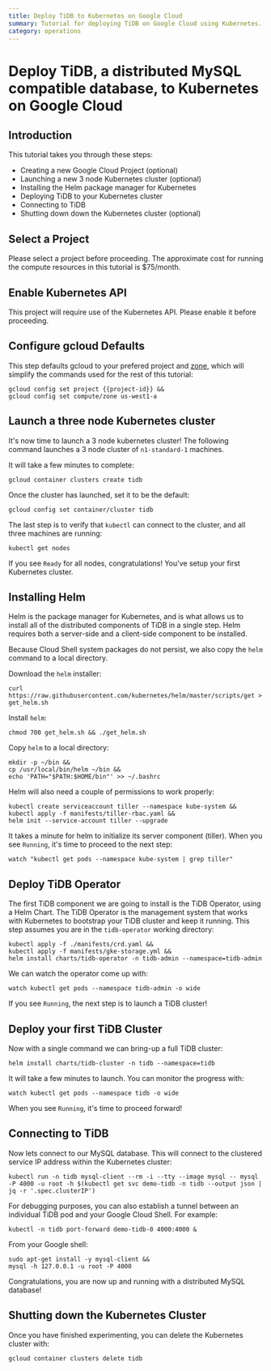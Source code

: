 ```yaml
---
title: Deploy TiDB to Kubernetes on Google Cloud
summary: Tutorial for deploying TiDB on Google Cloud using Kubernetes.
category: operations
---
```


# Deploy TiDB, a distributed MySQL compatible database, to Kubernetes on Google Cloud

## Introduction

This tutorial takes you through these steps:

- Creating a new Google Cloud Project (optional)
- Launching a new 3 node Kubernetes cluster (optional)
- Installing the Helm package manager for Kubernetes
- Deploying TiDB to your Kubernetes cluster
- Connecting to TiDB
- Shutting down down the Kubernetes cluster (optional)

## Select a Project

Please select a project before proceeding.  The approximate cost for running the compute resources in this tutorial is $75/month.

<walkthrough-project-billing-setup key="project-id">
</walkthrough-project-billing-setup>

## Enable Kubernetes API

This project will require use of the Kubernetes API.  Please enable it before proceeding.

<walkthrough-enable-apis apis="container.googleapis.com">
</walkthrough-enable-apis>

## Configure gcloud Defaults

This step defaults gcloud to your prefered project and [zone](https://cloud.google.com/compute/docs/regions-zones/), which will simplify the commands used for the rest of this tutorial:

	gcloud config set project {{project-id}} &&
	gcloud config set compute/zone us-west1-a
	

## Launch a three node Kubernetes cluster

It's now time to launch a 3 node kubernetes cluster! The following command launches a 3 node cluster of `n1-standard-1` machines.

It will take a few minutes to complete:

	gcloud container clusters create tidb

Once the cluster has launched, set it to be the default:

	gcloud config set container/cluster tidb

The last step is to verify that `kubectl` can connect to the cluster, and all three machines are running:

	kubectl get nodes

If you see `Ready` for all nodes, congratulations!  You've setup your first Kubernetes cluster.

## Installing Helm

Helm is the package manager for Kubernetes, and is what allows us to install all of the distributed components of TiDB in a single step.  Helm requires both a server-side and a client-side component to be installed.

Because Cloud Shell system packages do not persist, we also copy the `helm` command to a local directory.

Download the `helm` installer:

	curl https://raw.githubusercontent.com/kubernetes/helm/master/scripts/get > get_helm.sh

Install `helm`:

	chmod 700 get_helm.sh && ./get_helm.sh

Copy `helm` to a local directory:

	mkdir -p ~/bin &&
	cp /usr/local/bin/helm ~/bin &&
	echo 'PATH="$PATH:$HOME/bin"' >> ~/.bashrc

Helm will also need a couple of permissions to work properly:

	kubectl create serviceaccount tiller --namespace kube-system &&
	kubectl apply -f manifests/tiller-rbac.yaml &&
	helm init --service-account tiller --upgrade

It takes a minute for helm to initialize its server component (tiller).  When you see `Running`, it's time to proceed to the next step:

	watch "kubectl get pods --namespace kube-system | grep tiller"
        

## Deploy TiDB Operator

The first TiDB component we are going to install is the TiDB Operator, using a Helm Chart.  The TiDB Operator is the management system that works with Kubernetes to bootstrap your TiDB cluster and keep it running. This step assumes you are in the `tidb-operator` working directory:

	kubectl apply -f ./manifests/crd.yaml &&
	kubectl apply -f manifests/gke-storage.yml &&
	helm install charts/tidb-operator -n tidb-admin --namespace=tidb-admin

We can watch the operator come up with:

	watch kubectl get pods --namespace tidb-admin -o wide

If you see `Running`, the next step is to launch a TiDB cluster!

## Deploy your first TiDB Cluster

Now with a single command we can bring-up a full TiDB cluster:

	helm install charts/tidb-cluster -n tidb --namespace=tidb

It will take a few minutes to launch.  You can monitor the progress with:

	watch kubectl get pods --namespace tidb -o wide

When you see `Running`, it's time to proceed forward!

## Connecting to TiDB

Now lets connect to our MySQL database. This will connect to the clustered service IP address within the Kubernetes cluster:

	kubectl run -n tidb mysql-client --rm -i --tty --image mysql -- mysql -P 4000 -u root -h $(kubectl get svc demo-tidb -n tidb --output json | jq -r '.spec.clusterIP')

For debugging purposes, you can also establish a tunnel between an individual TiDB pod and your Google Cloud Shell.  For example:

	kubectl -n tidb port-forward demo-tidb-0 4000:4000 &

From your Google shell:

	sudo apt-get install -y mysql-client &&
	mysql -h 127.0.0.1 -u root -P 4000

Congratulations, you are now up and running with a distributed MySQL database!

## Shutting down the Kubernetes Cluster

Once you have finished experimenting, you can delete the Kubernetes cluster with:

	gcloud container clusters delete tidb
